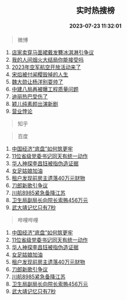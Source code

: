<div align="center"><h2>实时热搜榜</h2><h4>2023-07-23 11:32:01</h4></div>

> 微博  

1. [店家卖穿马面裙戴发簪冰淇淋引争议](https://s.weibo.com/weibo?q=%23%E5%BA%97%E5%AE%B6%E5%8D%96%E7%A9%BF%E9%A9%AC%E9%9D%A2%E8%A3%99%E6%88%B4%E5%8F%91%E7%B0%AA%E5%86%B0%E6%B7%87%E6%B7%8B%E5%BC%95%E4%BA%89%E8%AE%AE%23&t=31&band_rank=1&Refer=top)<br />
2. [我的人间烟火大结局你能接受吗](https://s.weibo.com/weibo?q=%23%E6%88%91%E7%9A%84%E4%BA%BA%E9%97%B4%E7%83%9F%E7%81%AB%E5%A4%A7%E7%BB%93%E5%B1%80%E4%BD%A0%E8%83%BD%E6%8E%A5%E5%8F%97%E5%90%97%23&t=31&band_rank=2&Refer=top)<br />
3. [2023年空军航空开放活动来了](https://s.weibo.com/weibo?q=%232023%E5%B9%B4%E7%A9%BA%E5%86%9B%E8%88%AA%E7%A9%BA%E5%BC%80%E6%94%BE%E6%B4%BB%E5%8A%A8%E6%9D%A5%E4%BA%86%23&t=31&band_rank=3&Refer=top)<br />
4. [宋焰被付闻樱毁掉的人生](https://s.weibo.com/weibo?q=%23%E5%AE%8B%E7%84%B0%E8%A2%AB%E4%BB%98%E9%97%BB%E6%A8%B1%E6%AF%81%E6%8E%89%E7%9A%84%E4%BA%BA%E7%94%9F%23&t=31&band_rank=4&Refer=top)<br />
5. [魏大勋让杨洋别耍帅了](https://s.weibo.com/weibo?q=%23%E9%AD%8F%E5%A4%A7%E5%8B%8B%E8%AE%A9%E6%9D%A8%E6%B4%8B%E5%88%AB%E8%80%8D%E5%B8%85%E4%BA%86%23&t=31&band_rank=5&Refer=top)<br />
6. [中建八局再被曝工程质量问题](https://s.weibo.com/weibo?q=%23%E4%B8%AD%E5%BB%BA%E5%85%AB%E5%B1%80%E5%86%8D%E8%A2%AB%E6%9B%9D%E5%B7%A5%E7%A8%8B%E8%B4%A8%E9%87%8F%E9%97%AE%E9%A2%98%23&t=31&band_rank=6&Refer=top)<br />
7. [迪丽热巴受伤了](https://s.weibo.com/weibo?q=%23%E8%BF%AA%E4%B8%BD%E7%83%AD%E5%B7%B4%E5%8F%97%E4%BC%A4%E4%BA%86%23&t=31&band_rank=7&Refer=top)<br />
8. [颖儿纯素颜出演新剧](https://s.weibo.com/weibo?q=%23%E9%A2%96%E5%84%BF%E7%BA%AF%E7%B4%A0%E9%A2%9C%E5%87%BA%E6%BC%94%E6%96%B0%E5%89%A7%23&t=31&band_rank=8&Refer=top)<br />
9. [营业悖论](https://s.weibo.com/weibo?q=%E8%90%A5%E4%B8%9A%E6%82%96%E8%AE%BA&t=31&band_rank=9&Refer=top)<br />

> 知乎  


> 百度  

1. [中国经济“底盘”如何筑更牢](https://www.baidu.com/s?wd=%E4%B8%AD%E5%9B%BD%E7%BB%8F%E6%B5%8E%E2%80%9C%E5%BA%95%E7%9B%98%E2%80%9D%E5%A6%82%E4%BD%95%E7%AD%91%E6%9B%B4%E7%89%A2&sa=fyb_news&rsv_dl=fyb_news)<br />
2. [11位省级党委书记同天有统一动作](https://www.baidu.com/s?wd=11%E4%BD%8D%E7%9C%81%E7%BA%A7%E5%85%9A%E5%A7%94%E4%B9%A6%E8%AE%B0%E5%90%8C%E5%A4%A9%E6%9C%89%E7%BB%9F%E4%B8%80%E5%8A%A8%E4%BD%9C&sa=fyb_news&rsv_dl=fyb_news)<br />
3. [华人神探李昌钰被指伪造证据](https://www.baidu.com/s?wd=%E5%8D%8E%E4%BA%BA%E7%A5%9E%E6%8E%A2%E6%9D%8E%E6%98%8C%E9%92%B0%E8%A2%AB%E6%8C%87%E4%BC%AA%E9%80%A0%E8%AF%81%E6%8D%AE&sa=fyb_news&rsv_dl=fyb_news)<br />
4. [女足姑娘加油](https://www.baidu.com/s?wd=%E5%A5%B3%E8%B6%B3%E5%A7%91%E5%A8%98%E5%8A%A0%E6%B2%B9&sa=fyb_news&rsv_dl=fyb_news)<br />
5. [租户发现前房主遗落40万元财物](https://www.baidu.com/s?wd=%E7%A7%9F%E6%88%B7%E5%8F%91%E7%8E%B0%E5%89%8D%E6%88%BF%E4%B8%BB%E9%81%97%E8%90%BD40%E4%B8%87%E5%85%83%E8%B4%A2%E7%89%A9&sa=fyb_news&rsv_dl=fyb_news)<br />
6. [刀郎新歌引争议](https://www.baidu.com/s?wd=%E5%88%80%E9%83%8E%E6%96%B0%E6%AD%8C%E5%BC%95%E4%BA%89%E8%AE%AE&sa=fyb_news&rsv_dl=fyb_news)<br />
7. [川航8985紧急备降江苏](https://www.baidu.com/s?wd=%E5%B7%9D%E8%88%AA8985%E7%B4%A7%E6%80%A5%E5%A4%87%E9%99%8D%E6%B1%9F%E8%8B%8F&sa=fyb_news&rsv_dl=fyb_news)<br />
8. [卫生局副局长向院长索贿456万元](https://www.baidu.com/s?wd=%E5%8D%AB%E7%94%9F%E5%B1%80%E5%89%AF%E5%B1%80%E9%95%BF%E5%90%91%E9%99%A2%E9%95%BF%E7%B4%A2%E8%B4%BF456%E4%B8%87%E5%85%83&sa=fyb_news&rsv_dl=fyb_news)<br />
9. [武大靖记忆只有7秒](https://www.baidu.com/s?wd=%E6%AD%A6%E5%A4%A7%E9%9D%96%E8%AE%B0%E5%BF%86%E5%8F%AA%E6%9C%897%E7%A7%92&sa=fyb_news&rsv_dl=fyb_news)<br />

> 哔哩哔哩  

1. [中国经济“底盘”如何筑更牢](https://www.baidu.com/s?wd=%E4%B8%AD%E5%9B%BD%E7%BB%8F%E6%B5%8E%E2%80%9C%E5%BA%95%E7%9B%98%E2%80%9D%E5%A6%82%E4%BD%95%E7%AD%91%E6%9B%B4%E7%89%A2&sa=fyb_news&rsv_dl=fyb_news)<br />
2. [11位省级党委书记同天有统一动作](https://www.baidu.com/s?wd=11%E4%BD%8D%E7%9C%81%E7%BA%A7%E5%85%9A%E5%A7%94%E4%B9%A6%E8%AE%B0%E5%90%8C%E5%A4%A9%E6%9C%89%E7%BB%9F%E4%B8%80%E5%8A%A8%E4%BD%9C&sa=fyb_news&rsv_dl=fyb_news)<br />
3. [华人神探李昌钰被指伪造证据](https://www.baidu.com/s?wd=%E5%8D%8E%E4%BA%BA%E7%A5%9E%E6%8E%A2%E6%9D%8E%E6%98%8C%E9%92%B0%E8%A2%AB%E6%8C%87%E4%BC%AA%E9%80%A0%E8%AF%81%E6%8D%AE&sa=fyb_news&rsv_dl=fyb_news)<br />
4. [女足姑娘加油](https://www.baidu.com/s?wd=%E5%A5%B3%E8%B6%B3%E5%A7%91%E5%A8%98%E5%8A%A0%E6%B2%B9&sa=fyb_news&rsv_dl=fyb_news)<br />
5. [租户发现前房主遗落40万元财物](https://www.baidu.com/s?wd=%E7%A7%9F%E6%88%B7%E5%8F%91%E7%8E%B0%E5%89%8D%E6%88%BF%E4%B8%BB%E9%81%97%E8%90%BD40%E4%B8%87%E5%85%83%E8%B4%A2%E7%89%A9&sa=fyb_news&rsv_dl=fyb_news)<br />
6. [刀郎新歌引争议](https://www.baidu.com/s?wd=%E5%88%80%E9%83%8E%E6%96%B0%E6%AD%8C%E5%BC%95%E4%BA%89%E8%AE%AE&sa=fyb_news&rsv_dl=fyb_news)<br />
7. [川航8985紧急备降江苏](https://www.baidu.com/s?wd=%E5%B7%9D%E8%88%AA8985%E7%B4%A7%E6%80%A5%E5%A4%87%E9%99%8D%E6%B1%9F%E8%8B%8F&sa=fyb_news&rsv_dl=fyb_news)<br />
8. [卫生局副局长向院长索贿456万元](https://www.baidu.com/s?wd=%E5%8D%AB%E7%94%9F%E5%B1%80%E5%89%AF%E5%B1%80%E9%95%BF%E5%90%91%E9%99%A2%E9%95%BF%E7%B4%A2%E8%B4%BF456%E4%B8%87%E5%85%83&sa=fyb_news&rsv_dl=fyb_news)<br />
9. [武大靖记忆只有7秒](https://www.baidu.com/s?wd=%E6%AD%A6%E5%A4%A7%E9%9D%96%E8%AE%B0%E5%BF%86%E5%8F%AA%E6%9C%897%E7%A7%92&sa=fyb_news&rsv_dl=fyb_news)<br />
